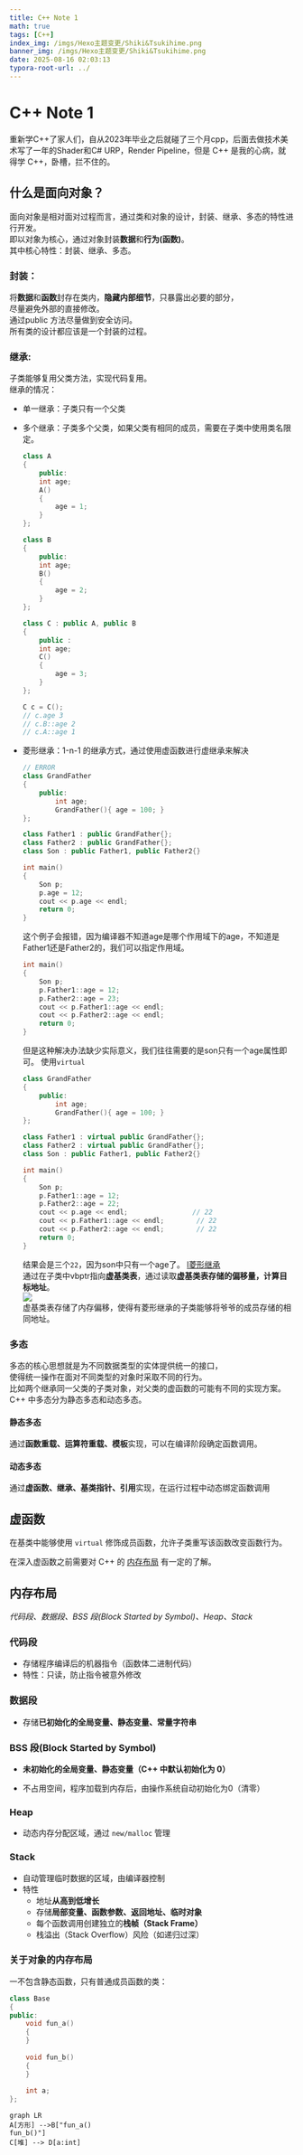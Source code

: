 ```yaml
---
title: C++ Note 1
math: true
tags: [C++]
index_img: /imgs/Hexo主题变更/Shiki&Tsukihime.png
banner_img: /imgs/Hexo主题变更/Shiki&Tsukihime.png
date: 2025-08-16 02:03:13
typora-root-url: ../
---
```

# C++ Note 1

重新学C++了家人们，自从2023年毕业之后就碰了三个月cpp，后面去做技术美术写了一年的Shader和C# URP，Render Pipeline，但是 C++ 是我的心病，就得学 C++，卧槽，拦不住的。

## 什么是面向对象？

面向对象是相对面对过程而言，通过类和对象的设计，封装、继承、多态的特性进行开发。  
即以对象为核心，通过对象封装**数据**和**行为(函数)**。  
其中核心特性：封装、继承、多态。  

### 封装：   
将**数据**和**函数**封存在类内，**隐藏内部细节**，只暴露出必要的部分，  
尽量避免外部的直接修改。  
通过public 方法尽量做到安全访问。  
所有类的设计都应该是一个封装的过程。

### 继承:  
子类能够复用父类方法，实现代码复用。  
继承的情况：  

* 单一继承：子类只有一个父类

* 多个继承：子类多个父类，如果父类有相同的成员，需要在子类中使用类名限定。  
  ~~~c++
  class A
  {
      public:
      int age;
      A()
      {
          age = 1;
      }
  };
  
  class B
  {
      public:
      int age;
      B()
      {
          age = 2;
      }
  };
  
  class C : public A, public B
  {
      public :
      int age;
      C()
      {
          age = 3;
      }
  };
  
  C c = C();
  // c.age 3
  // c.B::age 2
  // c.A::age 1
  ~~~

* 菱形继承：1-n-1 的继承方式，通过使用虚函数进行虚继承来解决  
  ~~~C++
  // ERROR
  class GrandFather
  {
      public:
          int age;
          GrandFather(){ age = 100; }
  };
  
  class Father1 : public GrandFather{};
  class Father2 : public GrandFather{};
  class Son : public Father1, public Father2{}
  
  int main()
  {
      Son p;
      p.age = 12;
      cout << p.age << endl;
      return 0;
  }
  ~~~

  这个例子会报错，因为编译器不知道age是哪个作用域下的age，不知道是Father1还是Father2的，我们可以指定作用域。  
  ~~~C++
  int main()
  {
      Son p;
      p.Father1::age = 12;
      p.Father2::age = 23;
      cout << p.Father1::age << endl;
      cout << p.Father2::age << endl;
      return 0;
  }
  ~~~

  但是这种解决办法缺少实际意义，我们往往需要的是son只有一个age属性即可。
  使用`virtual`  

  ~~~C++
  class GrandFather
  {
      public:
          int age;
          GrandFather(){ age = 100; }
  };
  
  class Father1 : virtual public GrandFather{};
  class Father2 : virtual public GrandFather{};
  class Son : public Father1, public Father2{}
  
  int main()
  {
      Son p;
      p.Father1::age = 12;
      p.Father2::age = 22;
      cout << p.age << endl;                // 22
      cout << p.Father1::age << endl;        // 22
      cout << p.Father2::age << endl;        // 22
      return 0;
  }
  ~~~

  结果会是三个`22`，因为son中只有一个age了。
  [l菱形继承](https://zhuanlan.zhihu.com/p/395173418)  
  通过在子类中vbptr指向**虚基类表**，通过读取**虚基类表存储的偏移量，计算目标地址**。  
  ![](/imgs/C++/虚继承.jpg)  
  虚基类表存储了内存偏移，使得有菱形继承的子类能够将爷爷的成员存储的相同地址。

### 多态

多态的核心思想就是为不同数据类型的实体提供统一的接口，  
使得统一操作在面对不同类型的对象时采取不同的行为。  
比如两个继承同一父类的子类对象，对父类的虚函数的可能有不同的实现方案。  
C++ 中多态分为静态多态和动态多态。

#### 静态多态

通过**函数重载、运算符重载、模板**实现，可以在编译阶段确定函数调用。

#### 动态多态

通过**虚函数、继承、基类指针、引用**实现，在运行过程中动态绑定函数调用

## 虚函数

在基类中能够使用 `virtual` 修饰成员函数，允许子类重写该函数改变函数行为。

在深入虚函数之前需要对 C++ 的 [内存布局](#内存布局) 有一定的了解。

## 内存布局

*代码段、数据段、BSS 段(Block Started by Symbol)、Heap、Stack*

### 代码段

- 存储程序编译后的机器指令（函数体二进制代码）
- 特性：只读，防止指令被意外修改

### 数据段

- 存储**已初始化的全局变量、静态变量、常量字符串**

### BSS 段(Block Started by Symbol)

* **未初始化的全局变量、静态变量（C++ 中默认初始化为 0）**  

* 不占用空间，程序加载到内存后，由操作系统自动初始化为0（清零）

### Heap

- 动态内存分配区域，通过 `new/malloc` 管理

### Stack

- 自动管理临时数据的区域，由编译器控制
- 特性
  - 地址**从高到低增长**
  - 存储**局部变量、函数参数、返回地址、临时对象**
  - 每个函数调用创建独立的**栈帧（Stack Frame）**
  - 栈溢出（Stack Overflow）风险（如递归过深）

### 关于对象的内存布局

一不包含静态函数，只有普通成员函数的类：  
~~~c++
class Base
{
public:
	void fun_a()
    {
	}
    
    void fun_b()
    {
    }
    
    int a;
};
~~~

~~~mermaid
graph LR
A[方形] -->B["fun_a()
fun_b()"]
C[堆] --> D[a:int]
~~~


